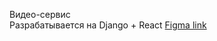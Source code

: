 Видео-сервис  
Разрабатывается на Django + React
[Figma link ](https://www.figma.com/file/3c5ugbqHJKH8MUag52Nuxz/Untitled?type=design&node-id=0%3A1&mode=design&t=JBeNLhjRi0Rukgtf-1)
